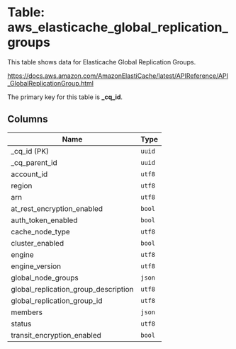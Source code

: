 # Table: aws_elasticache_global_replication_groups

This table shows data for Elasticache Global Replication Groups.

https://docs.aws.amazon.com/AmazonElastiCache/latest/APIReference/API_GlobalReplicationGroup.html

The primary key for this table is **_cq_id**.

## Columns

| Name          | Type          |
| ------------- | ------------- |
|_cq_id (PK)|`uuid`|
|_cq_parent_id|`uuid`|
|account_id|`utf8`|
|region|`utf8`|
|arn|`utf8`|
|at_rest_encryption_enabled|`bool`|
|auth_token_enabled|`bool`|
|cache_node_type|`utf8`|
|cluster_enabled|`bool`|
|engine|`utf8`|
|engine_version|`utf8`|
|global_node_groups|`json`|
|global_replication_group_description|`utf8`|
|global_replication_group_id|`utf8`|
|members|`json`|
|status|`utf8`|
|transit_encryption_enabled|`bool`|